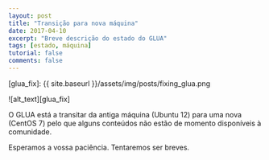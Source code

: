 ```yaml
---
layout: post
title: "Transição para nova máquina"
date: 2017-04-10
excerpt: "Breve descrição do estado do GLUA"
tags: [estado, máquina]
tutorial: false
comments: false
---
```


[glua_fix]: {{ site.baseurl }}/assets/img/posts/fixing_glua.png

![alt_text][glua_fix]

O GLUA está a transitar da antiga máquina (Ubuntu 12) para uma nova (CentOS 7) pelo que alguns conteúdos não estão de momento disponíveis à comunidade.  

Esperamos a vossa paciência. Tentaremos ser breves.
